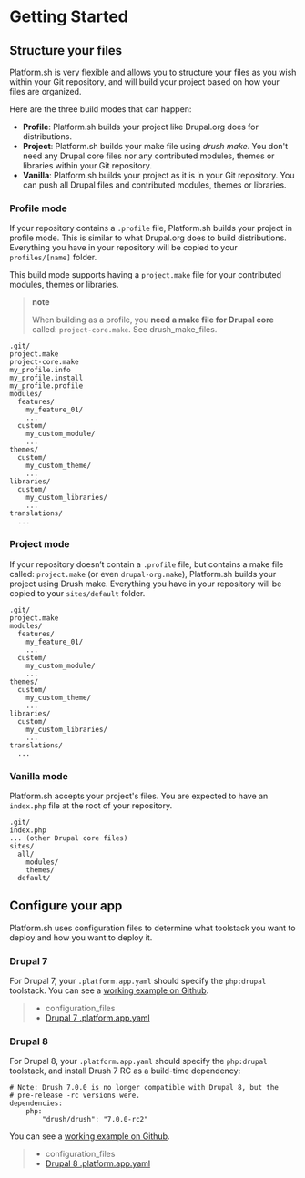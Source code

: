 Getting Started
===============

Structure your files
--------------------

Platform.sh is very flexible and allows you to structure your files as
you wish within your Git repository, and will build your project based
on how your files are organized.

Here are the three build modes that can happen:

-   **Profile**: Platform.sh builds your project like Drupal.org does
    for distributions.
-   **Project**: Platform.sh builds your make file using *drush make*.
    You don't need any Drupal core files nor any contributed modules,
    themes or libraries within your Git repository.
-   **Vanilla**: Platform.sh builds your project as it is in your Git
    repository. You can push all Drupal files and contributed modules,
    themes or libraries.

### Profile mode

If your repository contains a `.profile` file, Platform.sh builds your
project in profile mode. This is similar to what Drupal.org does to
build distributions. Everything you have in your repository will be
copied to your `profiles/[name]` folder.

This build mode supports having a `project.make` file for your
contributed modules, themes or libraries.

> **note**
>
> When building as a profile, you **need a make file for Drupal core**
> called: `project-core.make`. See drush\_make\_files.

``` {.sourceCode .console}
.git/
project.make
project-core.make
my_profile.info
my_profile.install
my_profile.profile
modules/
  features/
    my_feature_01/
    ...
  custom/
    my_custom_module/
    ...
themes/
  custom/
    my_custom_theme/
    ...
libraries/
  custom/
    my_custom_libraries/
    ...
translations/
  ...
```

### Project mode

If your repository doesn’t contain a `.profile` file, but contains a
make file called: `project.make` (or even `drupal-org.make`),
Platform.sh builds your project using Drush make. Everything you have in
your repository will be copied to your `sites/default` folder.

``` {.sourceCode .console}
.git/
project.make
modules/
  features/
    my_feature_01/
    ...
  custom/
    my_custom_module/
    ...
themes/
  custom/
    my_custom_theme/
    ...
libraries/
  custom/
    my_custom_libraries/
    ...
translations/
  ...
```

### Vanilla mode

Platform.sh accepts your project's files. You are expected to have an
`index.php` file at the root of your repository.

``` {.sourceCode .console}
.git/
index.php
... (other Drupal core files)
sites/
  all/
    modules/
    themes/
  default/
```

Configure your app
------------------

Platform.sh uses configuration files to determine what toolstack you
want to deploy and how you want to deploy it.

### Drupal 7

For Drupal 7, your `.platform.app.yaml` should specify the `php:drupal`
toolstack. You can see a [working example on
Github](https://github.com/platformsh/platformsh-examples/tree/drupal/7.x).

> -   configuration\_files
> -   [Drupal 7
>     .platform.app.yaml](https://github.com/platformsh/platformsh-examples/blob/drupal/7.x/.platform.app.yaml)

### Drupal 8

For Drupal 8, your `.platform.app.yaml` should specify the `php:drupal`
toolstack, and install Drush 7 RC as a build-time dependency:

``` {.sourceCode .console}
# Note: Drush 7.0.0 is no longer compatible with Drupal 8, but the
# pre-release -rc versions were.
dependencies:
    php:
        "drush/drush": "7.0.0-rc2"
```

You can see a [working example on
Github](https://github.com/platformsh/platformsh-examples/tree/drupal/8.x).

> -   configuration\_files
> -   [Drupal 8
>     .platform.app.yaml](https://github.com/platformsh/platformsh-examples/blob/drupal/8.x/.platform.app.yaml)


